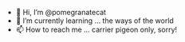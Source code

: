 - 👋 Hi, I’m @pomegranatecat                                                                                                                                          
- 🌱 I’m currently learning ... the ways of the world
- 📫 How to reach me ... carrier pigeon only, sorry! 


